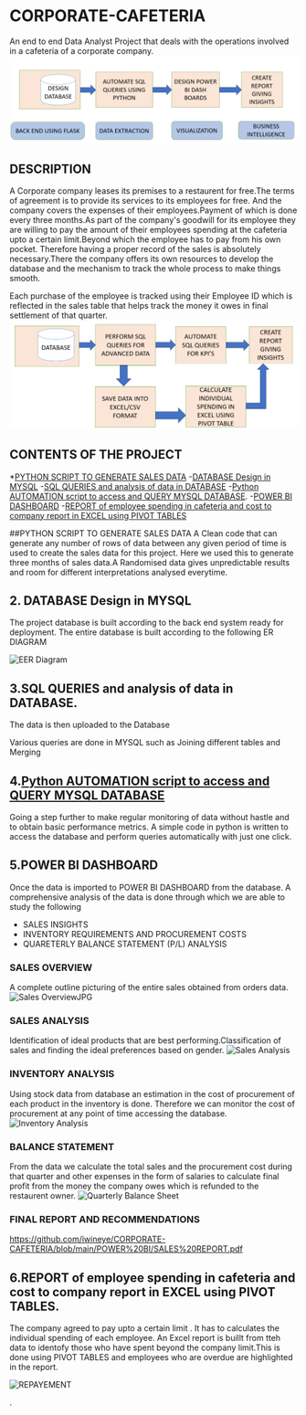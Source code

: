 # CORPORATE-CAFETERIA
An end to end Data Analyst Project that deals with the operations involved in a cafeteria of a corporate company.
![Alt text](<PROJECT LIFECYCLE.PNG>)
## DESCRIPTION
A Corporate company leases its premises to a restaurent for free.The terms of agreement is to provide its services to its employees for free. And the company covers the expenses of their employees.Payment of which is done every three months.As part of the company's goodwill for its employee they are willing to pay the amount of their employees spending at the cafeteria upto a certain limit.Beyond which the employee has to pay from his own pocket. Therefore having a proper record of the sales is absolutely necessary.There the company offers its own resources to develop the database and the mechanism to track the whole process to make things smooth. 

Each purchase of the employee is tracked using their Employee ID which is reflected in the sales table that helps track the money it owes in final settlement of that quarter.
![Alt text](<WORK FLOW.PNG>)

## CONTENTS OF THE PROJECT
*[PYTHON SCRIPT TO GENERATE SALES DATA](PYTHON-SCRIPT-TO-GENERATE-SALES-DATA)
-[DATABASE Design in MYSQL](#2-database-design-in-mysql)
-[SQL QUERIES and analysis of data in DATABASE](#3sql-queries-and-analysis-of-data-in-database)
-[Python AUTOMATION script to access and QUERY MYSQL DATABASE](#4python-automation-script-to-access-and-query-mysql-database).
-[POWER BI DASHBOARD](#5power-bi-dashboard)
-[REPORT of employee spending in cafeteria and cost to company report in EXCEL using PIVOT TABLES](#6report-of-employee-spending-in-cafeteria-and-cost-to-company-report-in-excel-using-pivot-tables) 

##PYTHON SCRIPT TO GENERATE SALES DATA
A Clean code that can generate any number of rows of data between any given period of time is used to create the sales data for this project.
Here we used this to generate three months of sales data.A Randomised data gives unpredictable results and room for different interpretations analysed everytime.

## 2. DATABASE Design in MYSQL

The project  database is built according to the back end system ready for deployment. The entire database is built according to the following ER DIAGRAM

![EER Diagram](https://github.com/iwineye/CORPORATE-CAFETERIA/assets/96835772/37441353-47a4-4919-952d-097da5a9b9af)

## 3.SQL QUERIES and analysis of data in DATABASE.

The data is then uploaded to the Database

Various queries are done in MYSQL such as Joining different tables and Merging

## 4.[Python AUTOMATION script to access and QUERY MYSQL DATABASE](AUTOMATION/KPI_Generator.py)

Going a step further to make regular monitoring of data without hastle and to obtain basic performance metrics. A simple code in python is written to access the database and perform queries automatically with just one click.

## 5.POWER BI DASHBOARD

Once the data is imported to POWER BI DASHBOARD from the database. A comprehensive analysis of the data is done through which we are able to study the following

   * SALES INSIGHTS
   * INVENTORY REQUIREMENTS AND PROCUREMENT COSTS
   * QUARETERLY BALANCE STATEMENT (P/L) ANALYSIS
### SALES OVERVIEW 

A complete outline picturing of the entire sales  obtained from orders data.
![Sales OverviewJPG](https://github.com/iwineye/CORPORATE-CAFETERIA/assets/96835772/4e87b05e-9b36-478c-b5ba-ccb2ba4f63ce)

### SALES ANALYSIS
Identification of ideal products that are best performing.Classification of sales and finding the ideal preferences based on gender.
![Sales Analysis](https://github.com/iwineye/CORPORATE-CAFETERIA/assets/96835772/cea4aca0-7125-43e6-ac56-9c5e60ce7c22)

### INVENTORY ANALYSIS
Using stock data from database an estimation in the cost of procurement of each product in the inventory is done. Therefore we can monitor the cost of procurement at any point of time accessing the database.
![Inventory Analysis](https://github.com/iwineye/CORPORATE-CAFETERIA/assets/96835772/acc5476d-1688-4b5a-bc20-8857b83a1e6e)



### BALANCE STATEMENT

From the data we calculate the total sales and the procurement cost during that quarter and other expenses in the form of salaries to calculate final profit from the money the company owes which is refunded to the restaurent owner. 
![Quarterly Balance Sheet](https://github.com/iwineye/CORPORATE-CAFETERIA/assets/96835772/c26093ce-d558-43fa-886c-ee7c6c961430)


### FINAL REPORT AND RECOMMENDATIONS

https://github.com/iwineye/CORPORATE-CAFETERIA/blob/main/POWER%20BI/SALES%20REPORT.pdf


## 6.REPORT of employee spending in cafeteria and cost to company report in EXCEL using PIVOT TABLES.

The company agreed to pay upto a certain limit . It has to calculates the individual spending of each employee. An Excel report is buillt from tteh data to identofy those who have spent beyond the company limit.This is done using PIVOT TABLES and employees who are overdue are highlighted in the report.

![REPAYEMENT](https://github.com/iwineye/CORPORATE-CAFETERIA/assets/96835772/2f5b253c-54a3-4b9b-82ba-d7f6b751e14d)


.
